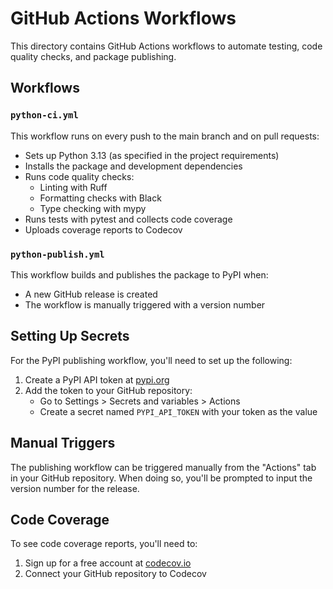 # GitHub Actions Workflows

This directory contains GitHub Actions workflows to automate testing, code quality checks, and package publishing.

## Workflows

### `python-ci.yml`

This workflow runs on every push to the main branch and on pull requests:

- Sets up Python 3.13 (as specified in the project requirements)
- Installs the package and development dependencies
- Runs code quality checks:
  - Linting with Ruff
  - Formatting checks with Black
  - Type checking with mypy
- Runs tests with pytest and collects code coverage
- Uploads coverage reports to Codecov

### `python-publish.yml`

This workflow builds and publishes the package to PyPI when:
- A new GitHub release is created
- The workflow is manually triggered with a version number

## Setting Up Secrets

For the PyPI publishing workflow, you'll need to set up the following:

1. Create a PyPI API token at [pypi.org](https://pypi.org/manage/account/token/)
2. Add the token to your GitHub repository:
   - Go to Settings > Secrets and variables > Actions
   - Create a secret named `PYPI_API_TOKEN` with your token as the value

## Manual Triggers

The publishing workflow can be triggered manually from the "Actions" tab in your GitHub repository. When doing so, you'll be prompted to input the version number for the release.

## Code Coverage

To see code coverage reports, you'll need to:
1. Sign up for a free account at [codecov.io](https://codecov.io/)
2. Connect your GitHub repository to Codecov